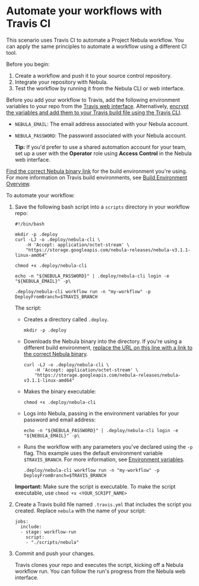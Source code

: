 # Automate your workflows with Travis CI

This scenario uses Travis CI to automate a Project Nebula workflow. You can apply the same principles to automate a workflow using a different CI tool.

Before you begin:

1.  Create a workflow and push it to your source control repository.
2.  Integrate your repository with Nebula.
3.  Test the workflow by running it from the Nebula CLI or web interface.

Before you add your workflow to Travis, add the following environment variables to your repo from the [Travis web interface](https://travis-ci.com/). Alternatively, [encrypt the variables and add them to your Travis build file using the Travis CLI](https://docs.travis-ci.com/user/environment-variables/#encrypting-environment-variables/).

-   `NEBULA_EMAIL`: The email address associated with your Nebula account.
-   `NEBULA_PASSWORD`: The password associated with your Nebula account.

    **Tip:** If you'd prefer to use a shared automation account for your team, set up a user with the **Operator** role using **Access Control** in the Nebula web interface.


[Find the correct Nebula binary link](../setting-up-nebula.md#) for the build environment you're using. For more information on Travis build environments, see [Build Environment Overview](https://docs.travis-ci.com/user/reference/overview/).

To automate your workflow:

1.  Save the following bash script into a `scripts` directory in your workflow repo:

    ```
    #!/bin/bash
    
    mkdir -p .deploy
    curl -LJ -o .deploy/nebula-cli \
        -H 'Accept: application/octet-stream' \
        "https://storage.googleapis.com/nebula-releases/nebula-v3.1.1-linux-amd64"
    
    chmod +x .deploy/nebula-cli
    
    echo -n "${NEBULA_PASSWORD}" | .deploy/nebula-cli login -e "${NEBULA_EMAIL}" -p\
    
    .deploy/nebula-cli workflow run -n "my-workflow" -p DeployFromBranch=$TRAVIS_BRANCH
    ```

    The script:

    -   Creates a directory called `.deploy`.

        ```
        mkdir -p .deploy
        ```

    -   Downloads the Nebula binary into the directory. If you're using a different build environment, [replace the URL on this line with a link to the correct Nebula binary](../setting-up-nebula.md#).

        ```
        curl -LJ -o .deploy/nebula-cli \
            -H 'Accept: application/octet-stream' \
            "https://storage.googleapis.com/nebula-releases/nebula-v3.1.1-linux-amd64"
        ```

    -   Makes the binary executable:

        ```
        chmod +x .deploy/nebula-cli
        ```

    -   Logs into Nebula, passing in the environment variables for your password and email address:

        ```
        echo -n "${NEBULA_PASSWORD}" | .deploy/nebula-cli login -e "${NEBULA_EMAIL}" -p\
        ```

    -   Runs the workflow with any parameters you've declared using the `-p` flag. This example uses the default environment variable `$TRAVIS_BRANCH`. For more information, see [Environment variables](https://docs.travis-ci.com/user/environment-variables/#default-environment-variables).

        ```
        .deploy/nebula-cli workflow run -n "my-workflow" -p DeployFromBranch=$TRAVIS_BRANCH
        ```

    **Important:** Make sure the script is executable. To make the script executable, use `chmod +x <YOUR_SCRIPT_NAME>`

2.  Create a Travis build file named `.travis.yml` that includes the script you created. Replace `nebula` with the name of your script:

    ```
    jobs:
      include:
      - stage: workflow-run
        script:
        - "./scripts/nebula"
    ```

3.  Commit and push your changes.

    Travis clones your repo and executes the script, kicking off a Nebula workflow run. You can follow the run's progress from the Nebula web interface.


